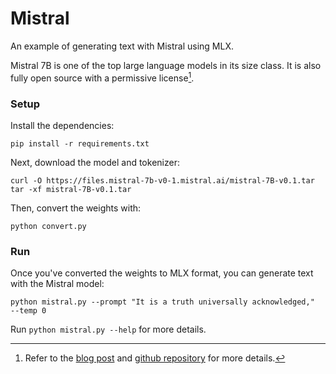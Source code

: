 # Mistral 

An example of generating text with Mistral using MLX.

Mistral 7B is one of the top large language models in its size class. It is also fully open source with a permissive license[^1].

### Setup

Install the dependencies:

```
pip install -r requirements.txt
```

Next, download the model and tokenizer:

```
curl -O https://files.mistral-7b-v0-1.mistral.ai/mistral-7B-v0.1.tar
tar -xf mistral-7B-v0.1.tar
```

Then, convert the weights with:

```
python convert.py
```

### Run

Once you've converted the weights to MLX format, you can generate text with
the Mistral model:

```
python mistral.py --prompt "It is a truth universally acknowledged,"  --temp 0
```

Run `python mistral.py --help` for more details.

[^1]: Refer to the [blog post](https://mistral.ai/news/announcing-mistral-7b/) and [github repository](https://github.com/mistralai/mistral-src) for more details.
